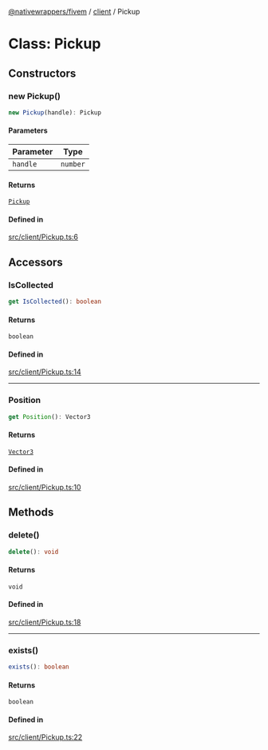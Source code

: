 [@nativewrappers/fivem](../../README.md) / [client](../README.md) / Pickup

# Class: Pickup

## Constructors

### new Pickup()

```ts
new Pickup(handle): Pickup
```

#### Parameters

| Parameter | Type |
| ------ | ------ |
| `handle` | `number` |

#### Returns

[`Pickup`](Pickup.md)

#### Defined in

[src/client/Pickup.ts:6](https://github.com/nativewrappers/fivem/blob/a8f3fbc0f47fb5552a00c18a4d0c12645ae62f70/src/client/Pickup.ts#L6)

## Accessors

### IsCollected

```ts
get IsCollected(): boolean
```

#### Returns

`boolean`

#### Defined in

[src/client/Pickup.ts:14](https://github.com/nativewrappers/fivem/blob/a8f3fbc0f47fb5552a00c18a4d0c12645ae62f70/src/client/Pickup.ts#L14)

***

### Position

```ts
get Position(): Vector3
```

#### Returns

[`Vector3`](Vector3.md)

#### Defined in

[src/client/Pickup.ts:10](https://github.com/nativewrappers/fivem/blob/a8f3fbc0f47fb5552a00c18a4d0c12645ae62f70/src/client/Pickup.ts#L10)

## Methods

### delete()

```ts
delete(): void
```

#### Returns

`void`

#### Defined in

[src/client/Pickup.ts:18](https://github.com/nativewrappers/fivem/blob/a8f3fbc0f47fb5552a00c18a4d0c12645ae62f70/src/client/Pickup.ts#L18)

***

### exists()

```ts
exists(): boolean
```

#### Returns

`boolean`

#### Defined in

[src/client/Pickup.ts:22](https://github.com/nativewrappers/fivem/blob/a8f3fbc0f47fb5552a00c18a4d0c12645ae62f70/src/client/Pickup.ts#L22)

